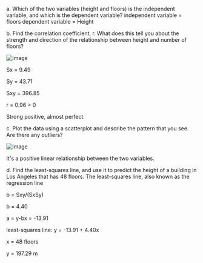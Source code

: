 a. Which of the two variables (height and floors) is the independent variable, and which is the dependent variable?
independent variable = floors
dependent variable = Height

b. Find the correlation coefficient, r. What does this tell you about the strength and direction of the relationship between height and number of floors?

![image](https://github.com/user-attachments/assets/a6976c2e-f26b-4ca1-93bc-6536cc6f8ecf)

Sx = 9.49

Sy = 43.71

Sxy = 396.85

r = 0.96 > 0

Strong positive, almost perfect

c. Plot the data using a scatterplot and describe the pattern that you see. Are there any outliers?

![image](https://github.com/user-attachments/assets/e1a94a6f-47df-4455-9edb-258781eb7a9e)

It's a positive linear relationship between the two variables.

d. Find the least-squares line, and use it to predict the height of a building in Los Angeles that has 48 floors. The least-squares line, also known as the regression line

b = Sxy/(SxSy)

b = 4.40

a = y-bx = -13.91

least-squares line: y = -13.91 + 4.40x

x = 48 floors

y = 197.29 m


